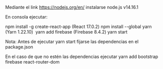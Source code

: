 Mediante el link https://nodejs.org/en/   instalarse node.js v14.16.1

En consola ejecutar:

npm install -g create-react-app   (React 17.0.2)
npm install --global yarn   (Yarn 1.22.10) 
yarn add firebase   (Firebase 8.4.2)
yarn start

Nota: Antes de ejecutar yarn start fijarse las dependencias en el package.json

En el caso de que no estén las dependencias ejecutar yarn add bootstrap firebase react-router-dom

